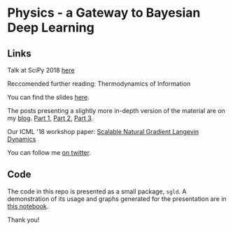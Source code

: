 # Physics - a Gateway to Bayesian Deep Learning

## Links

Talk at SciPy 2018 [here](https://www.youtube.com/watch?v=WUs0u2PJ2UU)

Reccomended further reading: Thermodynamics of Information

You can find the slides
[here](https://docs.google.com/presentation/d/1jDXcH7jcnr1SoWMaH6qZqgZJxvvoqvifs6xk65KEzN0/edit?usp=sharing).

The posts presenting a slightly more in-depth version of the material are on my
[blog](https://henripal.github.io). [Part
1](https://henripal.github.io/blog/stochasticdynamics), [Part
2](https://henripal.github.io/blog/nealbayesian), [Part
3](http://henripal.github.io/blog/langevin).

Our ICML '18 workshop paper: [Scalable Natural Gradient Langevin
Dynamics](https://arxiv.org/abs/1806.02855)

You can follow me [on twitter](https://twitter.com/henripal).

## Code

The code in this repo is presented as a small package, `sgld`. A demonstration
of its usage and graphs generated for the presentation are in [this
notebook](./nbs/mnist.ipynb).


Thank you!


